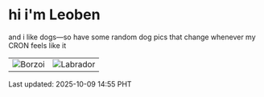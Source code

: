 # hi i'm Leoben

and i like dogs—so have some random dog pics that change whenever my CRON feels like it

|  |  |
|--------|----------|
| ![Borzoi](https://random-dog-vercel.vercel.app/api/random-borzoi?v=1759992908) | ![Labrador](https://random-dog-vercel.vercel.app/api/random-labrador?v=1759992908) |

Last updated: 2025-10-09 14:55 PHT
